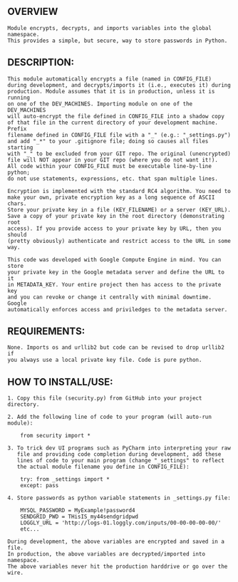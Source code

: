 OVERVIEW
--------

    Module encrypts, decrypts, and imports variables into the global namespace.
    This provides a simple, but secure, way to store passwords in Python.


DESCRIPTION:
------------

    This module automatically encrypts a file (named in CONFIG_FILE) during development, and decrypts/imports it (i.e., executes it) during
    production. Module assumes that it is in production, unless it is running
    on one of the DEV_MACHINES. Importing module on one of the DEV_MACHINES
    will auto-encrypt the file defined in CONFIG_FILE into a shadow copy
    of that file in the current directory of your development machine. Prefix
    filename defined in CONFIG_FILE file with a "_" (e.g.: "_settings.py")
    and add "_*" to your .gitignore file; doing so causes all files starting
    with "_" to be excluded from your GIT repo. The original (unencrypted)
    file will NOT appear in your GIT repo (where you do not want it!).
    All code within your CONFIG_FILE must be executable line-by-line python;
    do not use statements, expressions, etc. that span multiple lines.

    Encryption is implemented with the standard RC4 algorithm. You need to
    make your own, private encryption key as a long sequence of ASCII chars.
    Store your private key in a file (KEY_FILENAME) or a server (KEY_URL).
    Save a copy of your private key in the root directory (demonstrating root
    access). If you provide access to your private key by URL, then you should
    (pretty obviously) authenticate and restrict access to the URL in some way.

    This code was developed with Google Compute Engine in mind. You can store
    your private key in the Google metadata server and define the URL to it
    in METADATA_KEY. Your entire project then has access to the private key
    and you can revoke or change it centrally with minimal downtime. Google
    automatically enforces access and priviledges to the metadata server.


REQUIREMENTS:
-------------

    None. Imports os and urllib2 but code can be revised to drop urllib2 if
    you always use a local private key file. Code is pure python.


HOW TO INSTALL/USE:
-------------------

    1. Copy this file (security.py) from GitHub into your project directory.

    2. Add the following line of code to your program (will auto-run module):

        from security import *

    3. To trick dev UI programs such as PyCharm into interpreting your raw
       file and providing code completion during development, add these
       lines of code to your main program (change "_settings" to reflect
       the actual module filename you define in CONFIG_FILE):

        try: from _settings import *
        except: pass

    4. Store passwords as python variable statements in _settings.py file:

        MYSQL_PASSWORD = MyExample!password4
        SENDGRID_PWD = THisIS_my44sendgridpwd
        LOGGLY_URL = 'http://logs-01.loggly.com/inputs/00-00-00-00-00/'
        etc...

    During development, the above variables are encrypted and saved in a file.
    In production, the above variables are decrypted/imported into namespace.
    The above variables never hit the production harddrive or go over the wire.
